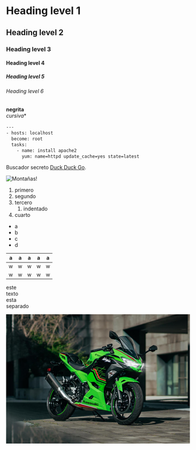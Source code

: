 # Heading level 1
## Heading level 2
### Heading level 3
#### Heading level 4
##### Heading level 5
###### Heading level 6

**negrita**  
*cursiva**

```
---
- hosts: localhost
  become: root
  tasks:
    - name: install apache2
      yum: name=httpd update_cache=yes state=latest
```
Buscador secreto [Duck Duck Go](https://duckduckgo.com).  


![Montañas!](https://phantom-expansion.unidadeditorial.es/0c295d530ce249b548440983088a2a53/crop/0x60/2047x1210/resize/1200/f/webp/assets/multimedia/imagenes/2023/01/07/16730474851918.jpg "San Juan Mountains")

1. primero
2. segundo
3. tercero
    1. indentado
4. cuarto

* a
* b
* c
* d

| a  |  a |  a |  a |  a |
|---|---|---|---|---|
|  w |  w |  w | w  | w  |
|  w | w  |  w |  w |  w |


este  
texto  
esta  
separado  

<!---
comentario
-->


![Moto de ensueño!](https://github.com/VicentG3/markdown2/blob/main/imagenes/62d44e1cd9424633947699.jpg "Motaza")

